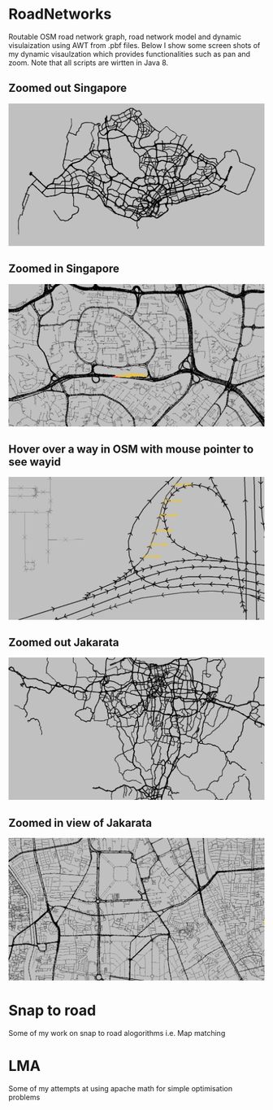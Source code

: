 # RoadNetworks
Routable OSM road network graph, road network model and dynamic visulaization using AWT from .pbf files. Below I show some screen shots of my dynamic visaulzation which provides functionalities such as pan and zoom. Note that all scripts are wirtten in Java 8.

## Zoomed out Singapore
![alt-text](https://github.com/abhinavsunderrajan/Demosjava/blob/master/RoadNetworks/Singapore-zoomed-out.jpg)

## Zoomed in Singapore
![alt-text](https://github.com/abhinavsunderrajan/Demosjava/blob/master/RoadNetworks/Singapore-zoom-in.jpg)

## Hover over a way in OSM with mouse pointer to see wayid
![alt-text](https://github.com/abhinavsunderrajan/Demosjava/blob/master/RoadNetworks/Mouse-pointer-to-get-wayid.jpg)

## Zoomed out Jakarata
![alt-text](https://github.com/abhinavsunderrajan/Demosjava/blob/master/RoadNetworks/Jakarta-Zoom-out.jpg)

## Zoomed in view of Jakarata
![alt text](https://github.com/abhinavsunderrajan/Demosjava/blob/master/RoadNetworks/Jakarta-Zoom-in.jpg)

# Snap to road
Some of my work on snap to road alogorithms i.e. Map matching

# LMA
Some of my attempts at using apache math for simple optimisation problems
